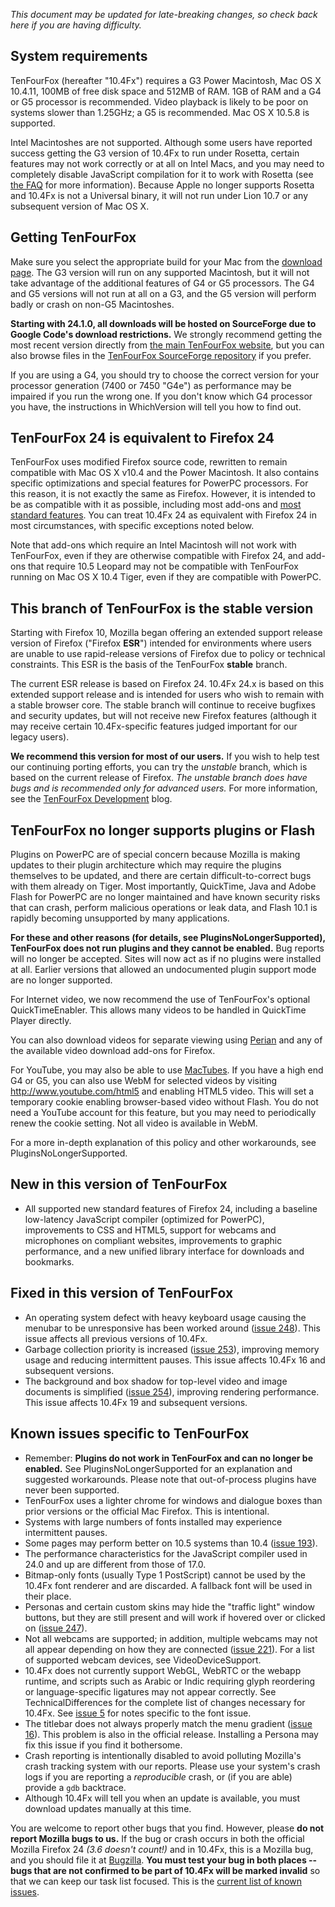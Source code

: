 _This document may be updated for late-breaking changes, so check back here if you are having difficulty._

## System requirements ##

TenFourFox (hereafter "10.4Fx") requires a G3 Power Macintosh, Mac OS X 10.4.11, 100MB of free disk space and 512MB of RAM. 1GB of RAM and a G4 or G5 processor is recommended. Video playback is likely to be poor on systems slower than 1.25GHz; a G5 is recommended. Mac OS X 10.5.8 is supported.

Intel Macintoshes are not supported. Although some users have reported success getting the G3 version of 10.4Fx to run under Rosetta, certain features may not work correctly or at all on Intel Macs, and you may need to completely disable JavaScript compilation for it to work with Rosetta (see [the FAQ](AAATheFAQ.md) for more information). Because Apple no longer supports Rosetta and 10.4Fx is not a Universal binary, it will not run under Lion 10.7 or any subsequent version of Mac OS X.

## Getting TenFourFox ##

Make sure you select the appropriate build for your Mac from the [download page](http://www.tenfourfox.com/). The G3 version will run on any supported Macintosh, but it will not take advantage of the additional features of G4 or G5 processors. The G4 and G5 versions will not run at all on a G3, and the G5 version will perform badly or crash on non-G5 Macintoshes.

**Starting with 24.1.0, all downloads will be hosted on SourceForge due to Google Code's download restrictions.** We strongly recommend getting the most recent version directly from [the main TenFourFox website](http://www.tenfourfox.com/), but you can also browse files in the [TenFourFox SourceForge repository](https://sourceforge.net/projects/tenfourfox/files/) if you prefer.

If you are using a G4, you should try to choose the correct version for your processor generation (7400 or 7450 "G4e") as performance may be impaired if you run the wrong one. If you don't know which G4 processor you have, the instructions in WhichVersion will tell you how to find out.

## TenFourFox 24 is equivalent to Firefox 24 ##

TenFourFox uses modified Firefox source code, rewritten to remain compatible with Mac OS X v10.4 and the Power Macintosh. It also contains specific optimizations and special features for PowerPC processors. For this reason, it is not exactly the same as Firefox. However, it is intended to be as compatible with it as possible, including most add-ons and [most standard features](TechnicalDifferences.md). You can treat 10.4Fx 24 as equivalent with Firefox 24 in most circumstances, with specific exceptions noted below.

Note that add-ons which require an Intel Macintosh will not work with TenFourFox, even if they are otherwise compatible with Firefox 24, and add-ons that require 10.5 Leopard may not be compatible with TenFourFox running on Mac OS X 10.4 Tiger, even if they are compatible with PowerPC.

## This branch of TenFourFox is the stable version ##

Starting with Firefox 10, Mozilla began offering an extended support release version of Firefox ("Firefox **ESR**") intended for environments where users are unable to use rapid-release versions of Firefox due to policy or technical constraints. This ESR is the basis of the TenFourFox **stable** branch.

The current ESR release is based on Firefox 24. 10.4Fx 24.x is based on this extended support release and is intended for users who wish to remain with a stable browser core. The stable branch will continue to receive bugfixes and security updates, but will not receive new Firefox features (although it may receive certain 10.4Fx-specific features judged important for our legacy users).

**We recommend this version for most of our users.** If you wish to help test our continuing porting efforts, you can try the _unstable_ branch, which is based on the current release of Firefox. _The unstable branch does have bugs and is recommended only for advanced users._ For more information, see the [TenFourFox Development](http://tenfourfox.blogspot.com/) blog.

## TenFourFox no longer supports plugins or Flash ##

Plugins on PowerPC are of special concern because Mozilla is making updates to their plugin architecture which may require the plugins themselves to be updated, and there are certain difficult-to-correct bugs with them already on Tiger. Most importantly, QuickTime, Java and Adobe Flash for PowerPC are no longer maintained and have known security risks that can crash, perform malicious operations or leak data, and Flash 10.1 is rapidly becoming unsupported by many applications.

**For these and other reasons (for details, see PluginsNoLongerSupported), TenFourFox does not run plugins and they cannot be enabled.** Bug reports will no longer be accepted. Sites will now act as if no plugins were installed at all. Earlier versions that allowed an undocumented plugin support mode are no longer supported.

For Internet video, we now recommend the use of TenFourFox's optional QuickTimeEnabler. This allows many videos to be handled in QuickTime Player directly.

You can also download videos for separate viewing using [Perian](http://www.perian.org/) and any of the available video download add-ons for Firefox.

For YouTube, you may also be able to use [MacTubes](http://macapps.sakura.ne.jp/mactubes/index_en.html).  If you have a high end G4 or G5, you can also use WebM for selected videos by visiting http://www.youtube.com/html5 and enabling HTML5 video. This will set a temporary cookie enabling browser-based video without Flash. You do not need a YouTube account for this feature, but you may need to periodically renew the cookie setting. Not all video is available in WebM.

For a more in-depth explanation of this policy and other workarounds, see PluginsNoLongerSupported.

## New in this version of TenFourFox ##

  * All supported new standard features of Firefox 24, including a baseline low-latency JavaScript compiler (optimized for PowerPC), improvements to CSS and HTML5, support for webcams and microphones on compliant websites, improvements to graphic performance, and a new unified library interface for downloads and bookmarks.

## Fixed in this version of TenFourFox ##

  * An operating system defect with heavy keyboard usage causing the menubar to be unresponsive has been worked around ([issue 248](https://code.google.com/p/tenfourfox/issues/detail?id=248)). This issue affects all previous versions of 10.4Fx.
  * Garbage collection priority is increased ([issue 253](https://code.google.com/p/tenfourfox/issues/detail?id=253)), improving memory usage and reducing intermittent pauses. This issue affects 10.4Fx 16 and subsequent versions.
  * The background and box shadow for top-level video and image documents is simplified ([issue 254](https://code.google.com/p/tenfourfox/issues/detail?id=254)), improving rendering performance. This issue affects 10.4Fx 19 and subsequent versions.

## Known issues specific to TenFourFox ##

  * Remember: **Plugins do not work in TenFourFox and can no longer be enabled.** See PluginsNoLongerSupported for an explanation and suggested workarounds. Please note that out-of-process plugins have never been supported.
  * TenFourFox uses a lighter chrome for windows and dialogue boxes than prior versions or the official Mac Firefox. This is intentional.
  * Systems with large numbers of fonts installed may experience intermittent pauses.
  * Some pages may perform better on 10.5 systems than 10.4 ([issue 193](https://code.google.com/p/tenfourfox/issues/detail?id=193)).
  * The performance characteristics for the JavaScript compiler used in 24.0 and up are different from those of 17.0.
  * Bitmap-only fonts (usually Type 1 PostScript) cannot be used by the 10.4Fx font renderer and are discarded. A fallback font will be used in their place.
  * Personas and certain custom skins may hide the "traffic light" window buttons, but they are still present and will work if hovered over or clicked on ([issue 247](https://code.google.com/p/tenfourfox/issues/detail?id=247)).
  * Not all webcams are supported; in addition, multiple webcams may not all appear depending on how they are connected ([issue 221](https://code.google.com/p/tenfourfox/issues/detail?id=221)). For a list of supported webcam devices, see VideoDeviceSupport.
  * 10.4Fx does not currently support WebGL, WebRTC or the webapp runtime, and scripts such as Arabic or Indic requiring glyph reordering or language-specific ligatures may not appear correctly. See TechnicalDifferences for the complete list of changes necessary for 10.4Fx. See [issue 5](https://code.google.com/p/tenfourfox/issues/detail?id=5) for notes specific to the font issue.
  * The titlebar does not always properly match the menu gradient ([issue 16](https://code.google.com/p/tenfourfox/issues/detail?id=16)). This problem is also in the official release. Installing a Persona may fix this issue if you find it bothersome.
  * Crash reporting is intentionally disabled to avoid polluting Mozilla's crash tracking system with our reports. Please use your system's crash logs if you are reporting a _reproducible_ crash, or (if you are able) provide a `gdb` backtrace.
  * Although 10.4Fx will tell you when an update is available, you must download updates manually at this time.

You are welcome to report other bugs that you find. However, please **do not report Mozilla bugs to us.** If the bug or crash occurs in both the official Mozilla Firefox 24 _(3.6 doesn't count!)_ and in 10.4Fx, this is a Mozilla bug, and you should file it at [Bugzilla](http://bugzilla.mozilla.org/). **You must test your bug in both places -- bugs that are not confirmed to be part of 10.4Fx will be marked invalid** so that we can keep our task list focused. This is the [current list of known issues](http://code.google.com/p/tenfourfox/issues/list).